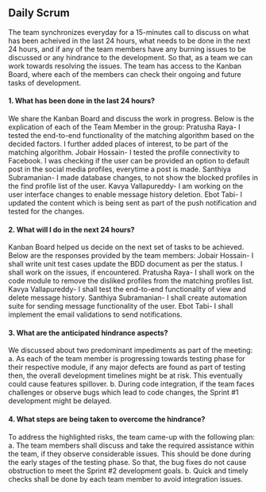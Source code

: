 ## Daily Scrum
The team synchronizes everyday for a 15-minutes call to discuss on what has been acheived in the last 24 hours, what needs to be done in the next 24 hours, and if any of the team members have any burning issues to be discussed or any hindrance to the development. So that, as a team we can work towards resolving the issues. The team has access to the Kanban Board, where each of the members can check their ongoing and future tasks of development.

#### 1. What has been done in the last 24 hours?
We share the Kanban Board and discuss the work in progress. Below is the explication of each of the Team Member in the group:
Pratusha Raya- I tested the end-to-end functionality of the matching algorithm based on the decided factors. I further added places of interest, to be part of the matching algorithm.
Jobair Hossain- I tested the profile connectivity to Facebook. I was checking if the user can be provided an option to default post in the social media profiles, everytime a post is made. 
Santhiya Subramanian- I made database changes, to not show the blocked profiles in the find profile list of the user.
Kavya Vallapureddy- I am working on the user interface changes to enable message history deletion.
Ebot Tabi- I updated the content which is being sent as part of the push notification and tested for the changes.

#### 2. What will I do in the next 24 hours?
Kanban Board helped us decide on the next set of tasks to be achieved. Below are the responses provided by the team members:
Jobair Hossain- I shall write unit test cases update the BDD document as per the status. I shall work on the issues, if encountered.
Pratusha Raya- I shall work on the code module to remove the disliked profiles from the matching profiles list.
Kavya Vallapureddy- I shall test the end-to-end functionality of view and delete message history.
Santhiya Subramanian- I shall create automation suite for sending message functionality of the user.
Ebot Tabi- I shall implement the email validations to send notifications.

#### 3. What are the anticipated hindrance aspects?
We discussed about two predominant impediments as part of the meeting:
a. As each of the team member is progressing towards testing phase for their respective module, if any major defects are found as part of testing then, the overall development timelines might be at risk. This eventually could cause features spillover.
b. During code integration, if the team faces challenges or observe bugs which lead to code changes, the Sprint #1 development might be delayed.

#### 4. What steps are being taken to overcome the hindrance?
To address the highlighted risks, the team came-up with the following plan:
a. The team members shall discuss and take the required assistance within the team, if they observe considerable issues. This should be done during the early stages of the testing phase. So that, the bug fixes do not cause obstruction to meet the Sprint #2 development goals.
b. Quick and timely checks shall be done by each team member to avoid integration issues.
